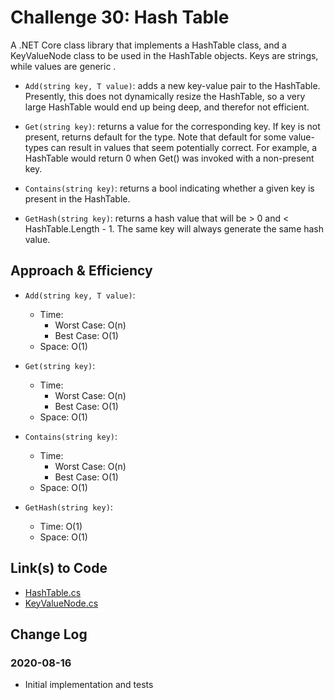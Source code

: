 # Challenge 30: Hash Table

A .NET Core class library that implements a HashTable class, and a KeyValueNode class to be used in the HashTable objects. Keys are strings, while values are generic <T>.

- `Add(string key, T value)`: adds a new key-value pair to the HashTable. Presently, this does not dynamically resize the HashTable, so a very large HashTable would end up being deep, and therefor not efficient.

- `Get(string key)`: returns a value for the corresponding key. If key is not present, returns default for the type. Note that default for some value-types can result in values that seem potentially correct. For example, a HashTable<int> would return 0 when Get() was invoked with a non-present key.

- `Contains(string key)`: returns a bool indicating whether a given key is present in the HashTable.

- `GetHash(string key)`: returns a hash value that will be > 0 and < HashTable.Length - 1. The same key will always generate the same hash value.

## Approach & Efficiency

- `Add(string key, T value)`:
    - Time:
        - Worst Case: O(n)
        - Best Case: O(1)
    - Space: O(1)

- `Get(string key)`:
    - Time:
        - Worst Case: O(n)
        - Best Case: O(1)
    - Space: O(1)

- `Contains(string key)`:
    - Time:
        - Worst Case: O(n)
        - Best Case: O(1)
    - Space: O(1)

- `GetHash(string key)`:
    - Time: O(1)
    - Space: O(1)

## Link(s) to Code

- [HashTable.cs](HashTables/Classes/HashTable.cs)
- [KeyValueNode.cs](HashTables/Classes/KeyValueNode.cs)

## Change Log

### 2020-08-16

- Initial implementation and tests